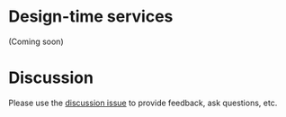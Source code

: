 # Design-time services

(Coming soon)

# Discussion

Please use the [discussion issue](https://github.com/aspnet/EntityFramework/issues/3159) to provide feedback, ask questions, etc.
